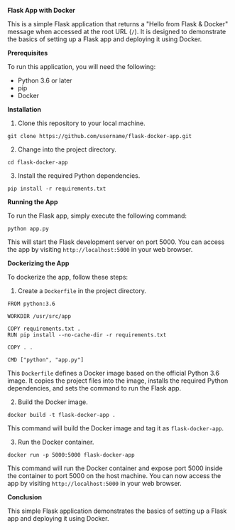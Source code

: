  **Flask App with Docker**

This is a simple Flask application that returns a "Hello from Flask & Docker" message when accessed at the root URL (`/`). It is designed to demonstrate the basics of setting up a Flask app and deploying it using Docker.

**Prerequisites**

To run this application, you will need the following:

* Python 3.6 or later
* pip
* Docker

**Installation**

1. Clone this repository to your local machine.

```
git clone https://github.com/username/flask-docker-app.git
```

2. Change into the project directory.

```
cd flask-docker-app
```

3. Install the required Python dependencies.

```
pip install -r requirements.txt
```

**Running the App**

To run the Flask app, simply execute the following command:

```
python app.py
```

This will start the Flask development server on port 5000. You can access the app by visiting `http://localhost:5000` in your web browser.

**Dockerizing the App**

To dockerize the app, follow these steps:

1. Create a `Dockerfile` in the project directory.

```
FROM python:3.6

WORKDIR /usr/src/app

COPY requirements.txt .
RUN pip install --no-cache-dir -r requirements.txt

COPY . .

CMD ["python", "app.py"]
```

This `Dockerfile` defines a Docker image based on the official Python 3.6 image. It copies the project files into the image, installs the required Python dependencies, and sets the command to run the Flask app.

2. Build the Docker image.

```
docker build -t flask-docker-app .
```

This command will build the Docker image and tag it as `flask-docker-app`.

3. Run the Docker container.

```
docker run -p 5000:5000 flask-docker-app
```

This command will run the Docker container and expose port 5000 inside the container to port 5000 on the host machine. You can now access the app by visiting `http://localhost:5000` in your web browser.

**Conclusion**

This simple Flask application demonstrates the basics of setting up a Flask app and deploying it using Docker.

